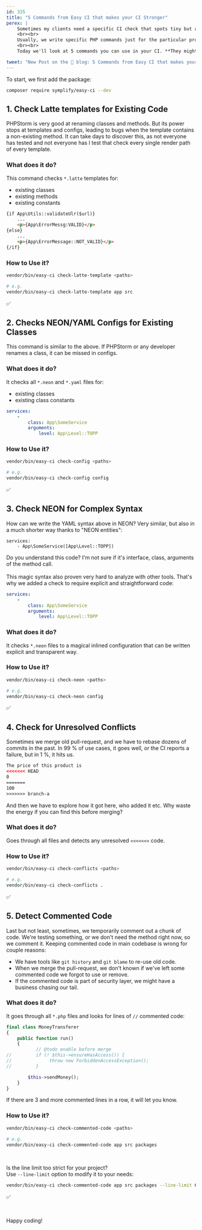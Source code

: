 ```yaml
---
id: 335
title: "5 Commands from Easy CI that makes your CI Stronger"
perex: |
    Sometimes my clients need a specific CI check that spots tiny but annoying bugs, and they cannot be discovered by PHPStan, Rector, or coding standard tool. It can be unresolved conflict `<<<<<<`, invalid config syntax, or forgotten commented code.
    <br><br>
    Usually, we write specific PHP commands just for the particular project and let them rotten in spaghetti time. Instead, I cherry-pick those commands to **a package called `symplify/easy-ci`**. That way, I can use them in any project and improve them.
    <br><br>
    Today we'll look at 5 commands you can use in your CI. **They might save you from bugs that no other tool can check**.

tweet: "New Post on the 🐘 blog: 5 Commands from Easy CI that makes your CI Stronger   #nettefw #neon #git #codereview"
---
```


To start, we first add the package:

```bash
composer require symplify/easy-ci --dev
```

## 1. Check Latte templates for Existing Code

PHPStorm is very good at renaming classes and methods. But its power stops at templates and configs, leading to bugs when the template contains a non-existing method. It can take days to discover this, as not everyone has tested and not everyone has I test that check every single render path of every template.

### What does it do?

This command checks `*.latte` templates for:

* existing classes
* existing methods
* existing constants

```html
{if App\Utils::validateUlr($url)}
    ...
    <p>{App\ErrorMessg:VALID}</p>
{else}
    ...
    <p>{App\ErrorMessage::NOT_VALID}</p>
{/if}
```

### How to Use it?

```bash
vendor/bin/easy-ci check-latte-template <paths>

# e.g.
vendor/bin/easy-ci check-latte-template app src
```

<p class="text-success pt-3 pb-3">✅</p>

## 2. Checks NEON/YAML Configs for Existing Classes

This command is similar to the above. If PHPStorm or any developer renames a class, it can be missed in configs.

### What does it do?

It checks all `*.neon` and `*.yaml` files for:

* existing classes
* existing class constants

```yaml
services:
    -
        class: App\SomeService
        arguments:
            level: App\Level::TOPP
```

### How to Use it?

```bash
vendor/bin/easy-ci check-config <paths>

# e.g.
vendor/bin/easy-ci check-config config
```

<p class="text-success pt-3 pb-3">✅</p>


## 3. Check NEON for Complex Syntax

How can we write the YAML syntax above in NEON? Very similar, but also in a much shorter way thanks to "NEON entities":

```neon
services:
    - App\SomeService([App\Level::TOPP])
```

Do you understand this code? I'm not sure if it's interface, class, arguments of the method call.
<br>
<br>
This magic syntax also proven very hard to analyze with other tools. That's why we added a check to require explicit and straightforward code:

```yaml
services:
    -
        class: App\SomeService
        arguments:
            level: App\Level::TOPP
```

### What does it do?

It checks `*.neon` files to a magical inlined configuration that can be written explicit and transparent way.

### How to Use it?

```bash
vendor/bin/easy-ci check-neon <paths>

# e.g.
vendor/bin/easy-ci check-neon config
```

<p class="text-success pt-3 pb-3">✅</p>

## 4. Check for Unresolved Conflicts

Sometimes we merge old pull-request, and we have to rebase dozens of commits in the past. In 99 % of use cases, it goes well, or the CI reports a failure, but in 1 %, it hits us.

```html
The price of this product is
<<<<<<< HEAD
0
=======
100
>>>>>>> branch-a
```

And then we have to explore how it got here, who added it etc. Why waste the energy if you can find this before merging?

### What does it do?

Goes through all files and detects any unresolved `<<<<<<<` code.

### How to Use it?

```bash
vendor/bin/easy-ci check-conflicts <paths>

# e.g.
vendor/bin/easy-ci check-conflicts .
```

<p class="text-success pt-3 pb-3">✅</p>

## 5. Detect Commented Code

Last but not least, sometimes, we temporarily comment out a chunk of code. We're testing something, or we don't need the method right now, so we comment it. Keeping commented code in main codebase is wrong for couple reasons:

* We have tools like `git history` and `git blame` to re-use old code.
* When we merge the pull-request, we don't known if we've left some commented code we forgot to use or remove.
* If the commented code is part of security layer, we might have a business chasing our tail.

### What does it do?

It goes through all `*.php` files and looks for lines of `//` commented code:

```php
final class MoneyTransferer
{
    public function run()
    {
           // @todo enable before merge
//         if (! $this->ensureHasAccess()) {
//              throw new ForbiddenAccessException();
//         }

        $this->sendMoney();
    }
}
```

If there are 3 and more commented lines in a row, it will let you know.

### How to Use it?

```bash
vendor/bin/easy-ci check-commented-code <paths>

# e.g.
vendor/bin/easy-ci check-commented-code app src packages
```

<br>

Is the line limit too strict for your project?
<br>
Use `--line-limit` option to modify it to your needs:

```bash
vendor/bin/easy-ci check-commented-code app src packages --line-limit 6
```

<p class="text-success pt-3 pb-3">✅</p>

<br>

Happy coding!
